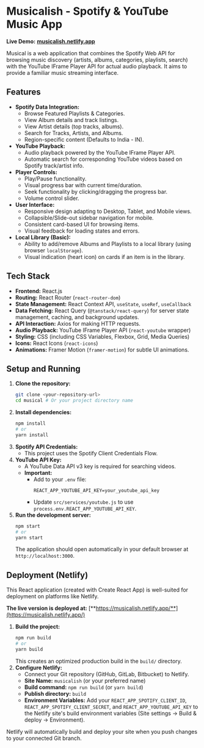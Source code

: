# Musicalish - Spotify & YouTube Music App

**Live Demo:** [**musicalish.netlify.app**](https://musicalish.netlify.app/)

Musical is a web application that combines the Spotify Web API for browsing music discovery (artists, albums, categories, playlists, search) with the YouTube IFrame Player API for actual audio playback. It aims to provide a familiar music streaming interface.

## Features

*   **Spotify Data Integration:**
    *   Browse Featured Playlists & Categories.
    *   View Album details and track listings.
    *   View Artist details (top tracks, albums).
    *   Search for Tracks, Artists, and Albums.
    *   Region-specific content (Defaults to India - IN).
*   **YouTube Playback:**
    *   Audio playback powered by the YouTube IFrame Player API.
    *   Automatic search for corresponding YouTube videos based on Spotify track/artist info.
*   **Player Controls:**
    *   Play/Pause functionality.
    *   Visual progress bar with current time/duration.
    *   Seek functionality by clicking/dragging the progress bar.
    *   Volume control slider.
*   **User Interface:**
    *   Responsive design adapting to Desktop, Tablet, and Mobile views.
    *   Collapsible/Slide-out sidebar navigation for mobile.
    *   Consistent card-based UI for browsing items.
    *   Visual feedback for loading states and errors.
*   **Local Library (Basic):**
    *   Ability to add/remove Albums and Playlists to a local library (using browser `localStorage`).
    *   Visual indication (heart icon) on cards if an item is in the library.

## Tech Stack

*   **Frontend:** React.js
*   **Routing:** React Router (`react-router-dom`)
*   **State Management:** React Context API, `useState`, `useRef`, `useCallback`
*   **Data Fetching:** React Query (`@tanstack/react-query`) for server state management, caching, and background updates.
*   **API Interaction:** Axios for making HTTP requests.
*   **Audio Playback:** YouTube IFrame Player API (`react-youtube` wrapper)
*   **Styling:** CSS (including CSS Variables, Flexbox, Grid, Media Queries)
*   **Icons:** React Icons (`react-icons`)
*   **Animations:** Framer Motion (`framer-motion`) for subtle UI animations.

## Setup and Running

1.  **Clone the repository:**
    ```bash
    git clone <your-repository-url>
    cd musical # Or your project directory name
    ```
2.  **Install dependencies:**
    ```bash
    npm install
    # or
    yarn install
    ```
3.  **Spotify API Credentials:**
    *   This project uses the Spotify Client Credentials Flow.
4.  **YouTube API Key:**
    *   A YouTube Data API v3 key is required for searching videos.
    *   **Important:**
        *   Add to your `.env` file:
            ```
            REACT_APP_YOUTUBE_API_KEY=your_youtube_api_key
            ```
        *   Update `src/services/youtube.js` to use `process.env.REACT_APP_YOUTUBE_API_KEY`.
5.  **Run the development server:**
    ```bash
    npm start
    # or
    yarn start
    ```
    The application should open automatically in your default browser at `http://localhost:3000`.

## Deployment (Netlify)

This React application (created with Create React App) is well-suited for deployment on platforms like Netlify.

**The live version is deployed at:** [**https://musicalish.netlify.app/**](https://musicalish.netlify.app/)

1.  **Build the project:**
    ```bash
    npm run build
    # or
    yarn build
    ```
    This creates an optimized production build in the `build/` directory.
2.  **Configure Netlify:**
    *   Connect your Git repository (GitHub, GitLab, Bitbucket) to Netlify.
    *   **Site Name:** `musicalish` (or your preferred name)
    *   **Build command:** `npm run build` (or `yarn build`)
    *   **Publish directory:** `build`
    *   **Environment Variables:** Add your `REACT_APP_SPOTIFY_CLIENT_ID`, `REACT_APP_SPOTIFY_CLIENT_SECRET`, and `REACT_APP_YOUTUBE_API_KEY` to the Netlify site's build environment variables (Site settings -> Build & deploy -> Environment).

Netlify will automatically build and deploy your site when you push changes to your connected Git branch.
